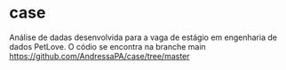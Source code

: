 # case

Análise de dadas desenvolvida para a vaga de estágio em engenharia de dados PetLove.
O códio se encontra na branche main https://github.com/AndressaPA/case/tree/master
